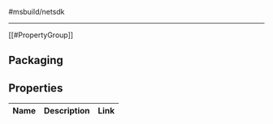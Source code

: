 #msbuild/netsdk

---



[[#PropertyGroup]]

## Packaging



## Properties

Name|Description|Link
--|--|--
